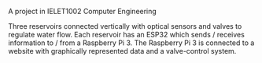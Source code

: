 A project in IELET1002 Computer Engineering

Three reservoirs connected vertically with optical sensors and valves to regulate water flow.
Each reservoir has an ESP32 which sends / receives information to / from a Raspberry Pi 3.
The Raspberry Pi 3 is connected to a website with graphically represented data and a valve-control system.
